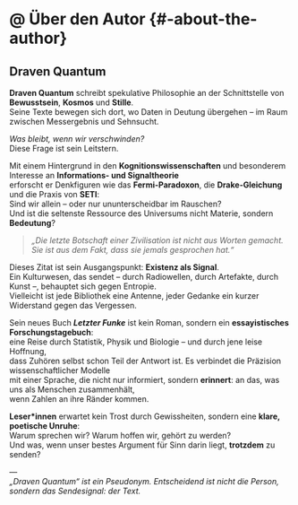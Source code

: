 # @ Über den Autor {#-about-the-author}

## Draven Quantum

**Draven Quantum** schreibt spekulative Philosophie an der Schnittstelle von **Bewusstsein**, **Kosmos** und **Stille**.  
Seine Texte bewegen sich dort, wo Daten in Deutung übergehen – im Raum zwischen Messergebnis und Sehnsucht.

*Was bleibt, wenn wir verschwinden?*  
Diese Frage ist sein Leitstern.

Mit einem Hintergrund in den **Kognitionswissenschaften** und besonderem Interesse an **Informations- und Signaltheorie**  
erforscht er Denkfiguren wie das **Fermi-Paradoxon**, die **Drake-Gleichung** und die Praxis von **SETI**:  
Sind wir allein – oder nur ununterscheidbar im Rauschen?  
Und ist die seltenste Ressource des Universums nicht Materie, sondern **Bedeutung**?

> _„Die letzte Botschaft einer Zivilisation ist nicht aus Worten gemacht.  
> Sie ist aus dem Fakt, dass sie jemals gesprochen hat.“_

Dieses Zitat ist sein Ausgangspunkt: **Existenz als Signal**.  
Ein Kulturwesen, das sendet – durch Radiowellen, durch Artefakte, durch Kunst –, behauptet sich gegen Entropie.  
Vielleicht ist jede Bibliothek eine Antenne, jeder Gedanke ein kurzer Widerstand gegen das Vergessen.

Sein neues Buch **_Letzter Funke_** ist kein Roman, sondern ein **essayistisches Forschungstagebuch**:  
eine Reise durch Statistik, Physik und Biologie – und durch jene leise Hoffnung,  
dass Zuhören selbst schon Teil der Antwort ist. Es verbindet die Präzision wissenschaftlicher Modelle  
mit einer Sprache, die nicht nur informiert, sondern **erinnert**: an das, was uns als Menschen zusammenhält,  
wenn Zahlen an ihre Ränder kommen.

**Leser*innen** erwartet kein Trost durch Gewissheiten, sondern eine **klare, poetische Unruhe**:  
Warum sprechen wir? Warum hoffen wir, gehört zu werden?  
Und was, wenn unser bestes Argument für Sinn darin liegt, **trotzdem** zu senden?

—  
*„Draven Quantum“ ist ein Pseudonym. Entscheidend ist nicht die Person, sondern das Sendesignal: der Text.*
